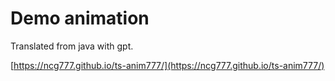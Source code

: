 # Demo animation

Translated from java with gpt.

[https://ncg777.github.io/ts-anim777/](https://ncg777.github.io/ts-anim777/)
